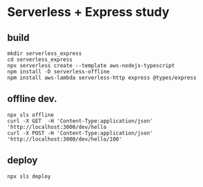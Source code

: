 # Serverless + Express study

## build

```shell
mkdir serverless_express
cd serverless_express
npx serverless create --template aws-nodejs-typescript
npm install -D serverless-offline
npm install aws-lambda serverless-http express @types/express
```

## offline dev.

```shell
npx sls offline
curl -X GET  -H 'Content-Type:application/json'  'http://localhost:3000/dev/hello
curl -X POST -H 'Content-Type:application/json'  'http://localhost:3000/dev/hello/100'
```

## deploy

```shell
npx sls deploy
```